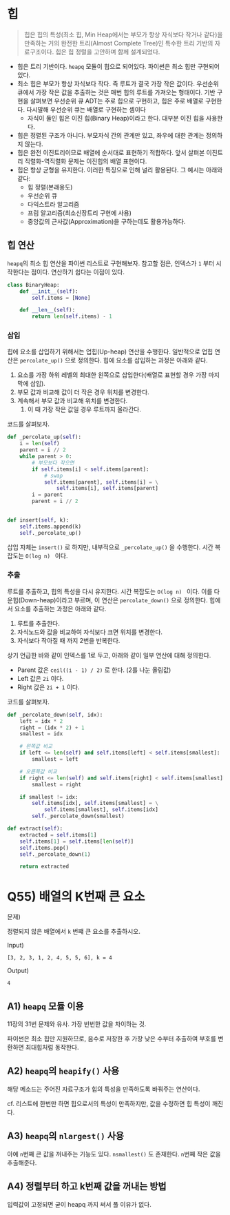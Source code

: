 # 힙

> 힙은 힙의 특성(최소 힙, Min Heap에서는 부모가 항상 자식보다 작거나 같다)을 만족하는 거의 완전한 트리(Almost Complete Tree)인 특수한 트리 기반의 자료구조이다. 힙은 힙 정렬을 고안하며 함께 설계되었다.

* 힙은 트리 기반이다. `heapq` 모듈이 힙으로 되어있다. 파이썬은 최소 힙만 구현되어있다.
* 최소 힙은 부모가 항상 자식보다 작다. 즉 루트가 결국 가장 작은 값이다. 우선순위 큐에서 가장 작은 값을 추출하는 것은 매번 힙의 루트를 가져오는 형태이다. 기반 구현을 살펴보면 우선순위 큐 ADT는 주로 힙으로 구현하고, 힙은 주로 배열로 구현한다. 다시말해 우선순위 큐는 배열로 구현하는 셈이다
  * 자식이 둘인 힙은 이진 힙(Binary Heap)이라고 한다. 대부분 이진 힙을 사용한다.
* 힙은 정렬된 구조가 아니다. 부모자식 간의 관계만 있고, 좌우에 대한 관계는 정의하지 않는다.
* 힙은 완전 이진트리이므로 배열에 순서대로 표현하기 적합하다. 앞서 살펴본 이진트리 직렬화-역직렬화 문제는 이진힙의 배열 표현이다.
* 힙은 항상 균형을 유지한다. 이러한 특징으로 인해 널리 활용된다. 그 예시는 아래와 같다:
  * 힙 정렬(본래용도)
  * 우선순위 큐
  * 다익스트라 알고리즘
  * 프림 알고리즘(최소신장트리 구현에 사용)
  * 중앙값의 근사값(Approximation)을 구하는데도 활용가능하다.

## 힙 연산

`heapq`의 최소 힙 연산을 파이썬 리스트로 구현해보자. 참고할 점은, 인덱스가 `1` 부터 시작한다는 점이다. 연산하기 쉽다는 이점이 있다.

```python
class BinaryHeap:
    def __init__(self):
        self.items = [None]

    def __len__(self):
        return len(self.items) - 1

```

### 삽입

힙에 요소를 삽입하기 위해서는 업힙(Up-heap) 연산을 수행한다. 일반적으로 업힙 연산은 `percolate_up()` 으로 정의한다. 힙에 요소를 삽입하는 과정은 아래와 같다.

1. 요소를 가장 하위 레벨의 최대한 왼쪽으로 삽입한다(배열로 표현할 경우 가장 마지막에 삽입).
2. 부모 값과 비교해 값이 더 작은 경우 위치를 변경한다.
3. 계속해서 부모 값과 비교해 위치를 변경한다.
   1. 이 때 가장 작은 값일 경우 루트까지 올라간다.

코드를 살펴보자.

```python
def _percolate_up(self):
    i = len(self)
    parent = i // 2
    while parent > 0:
        # 부모보다 작으면
        if self.items[i] < self.items[parent]:
            # swap
            self.items[parent], self.items[i] = \
                self.items[i], self.items[parent]
        i = parent
        parent = i // 2
    

def insert(self, k):
    self.items.append(k)
    self._percolate_up()
```

삽입 자체는 `insert()` 로 하지만, 내부적으로 `_percolate_up()` 을 수행한다. 시간 복잡도는 `O(log n) ` 이다.

### 추출

루트를 추출하고, 힙의 특성을 다시 유지한다. 시간 복잡도는 `O(log n) ` 이다. 이를 다운힙(Down-heap)이라고 부르며, 이 연산은 `percolate_down()` 으로 정의한다. 힙에서 요소를 추출하는 과정은 아래와 같다.

1. 루트를 추출한다.
2. 자식노드와 값을 비교하여 자식보다 크면 위치를 변경한다.
3. 자식보다 작아질 때 까지 2번을 반복한다.

상기 언급한 바와 같이 인덱스를 1로 두고, 아래와 같이 일부 연산에 대해 정의한다.

* Parent 값은 `ceil((i - 1) / 2)` 로 한다. (2를 나눈 올림값)
* Left 값은 `2i` 이다.
* Right 값은 `2i + 1` 이다.

코드를 살펴보자.

```python
def _percolate_down(self, idx):
    left = idx * 2
    right = (idx * 2) + 1
    smallest = idx

    # 왼쪽값 비교
    if left <= len(self) and self.items[left] < self.items[smallest]:
        smallest = left

    # 오른쪽값 비교
    if right <= len(self) and self.items[right] < self.items[smallest]:
        smallest = right

    if smallest != idx:
        self.items[idx], self.items[smallest] = \
            self.items[smallest], self.items[idx]
        self._percolate_down(smallest)

def extract(self):
    extracted = self.items[1]
    self.items[1] = self.items[len(self)]
    self.items.pop()
    self._percolate_down(1)

    return extracted
```

# Q55) 배열의 K번째 큰 요소

문제)

정렬되지 않은 배열에서 `k` 번쨰 큰 요소를 추출하시오.

Input)

```
[3, 2, 3, 1, 2, 4, 5, 5, 6], k = 4
```

Output)

```
4
```

## A1) `heapq` 모듈 이용

11장의 31번 문제와 유사. 가장 빈번한 값을 차이하는 것.

파이썬은 최소 힙만 지원하므로, 음수로 저장한 후 가장 낮은 수부터 추출하여 부호를 변환하면 최대힙처럼 동작한다.

## A2) `heapq`의 `heapify()` 사용

해당 메소드는 주어진 자료구조가 힙의 특성을 만족하도록 바꿔주는 연산이다.

cf. 리스트에 한번만 하면 힙으로서의 특성이 만족하지만, 값을 수정하면 힙 특성이 깨진다.

## A3) `heapq`의 `nlargest()` 사용

아예 `n`번째 큰 값을 꺼내주는 기능도 있다. `nsmallest()` 도 존재한다. `n`번째 작은 값을 추출해준다.

## A4) 정렬부터 하고 k번째 값을 꺼내는 방법

입력값이 고정되면 굳이 heapq 까지 써서 풀 이유가 없다.